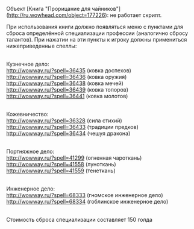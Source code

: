 Объект [Книга "Прорицание для чайников"] (http://ru.wowhead.com/object=177226): не работает скрипт.<br/>

При использования книги должно появляться меню с пунктами для сброса определённой специализации профессии (аналогично сбросу талантов). 
При нажатии на эти пункты к игроку должны примениться нижеприведенные спеллы:<br/><br/>


Кузнечное дело:<br/>
http://wowway.ru/?spell=36435 (ковка доспехов)<br/>
http://wowway.ru/?spell=36436 (ковка оружия)<br/>
http://wowway.ru/?spell=36438 (ковка мечей)<br/>
http://wowway.ru/?spell=36439 (ковка топоров)<br/>
http://wowway.ru/?spell=36441 (ковка молотов)<br/><br/>


Кожевничество:<br/>
http://wowway.ru/?spell=36328 (сила стихий)<br/>
http://wowway.ru/?spell=36433 (традиции предков)<br/>
http://wowway.ru/?spell=36434 (чешуя дракона)<br/><br/>


Портняжное дело:<br/>
http://wowway.ru/?spell=41299 (огненная чароткань)<br/>
http://wowway.ru/?spell=41558 (луноткань)<br/>
http://wowway.ru/?spell=41559 (тенеткань)<br/><br/>


Инженерное дело:<br/>
http://wowway.ru/?spell=68333 (гномское инженерное дело)<br/>
http://wowway.ru/?spell=68334 (гоблинское инженерное дело)<br/><br/>


Стоимость сброса специализации составляет 150 голда
